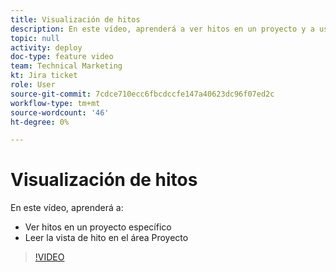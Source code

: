```yaml
---
title: Visualización de hitos
description: En este vídeo, aprenderá a ver hitos en un proyecto y a usar la vista de hitos en el área Proyecto .
topic: null
activity: deploy
doc-type: feature video
team: Technical Marketing
kt: Jira ticket
role: User
source-git-commit: 7cdce710ecc6fbcdccfe147a40623dc96f07ed2c
workflow-type: tm+mt
source-wordcount: '46'
ht-degree: 0%

---
```


# Visualización de hitos

En este vídeo, aprenderá a:

* Ver hitos en un proyecto específico
* Leer la vista de hito en el área Proyecto

>[!VIDEO](https://video.tv.adobe.com/v/335206/?quality=12)
